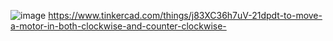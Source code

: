 ![image](https://github.com/user-attachments/assets/3580cea2-9a88-4eac-a78e-e21de935129b)
https://www.tinkercad.com/things/j83XC36h7uV-21dpdt-to-move-a-motor-in-both-clockwise-and-counter-clockwise-

